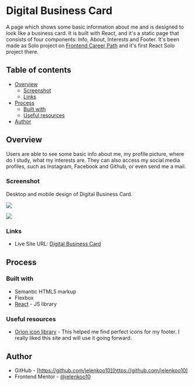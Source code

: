 # Digital Business Card

A page which shows some basic information about me and is designed to look like a business card. It is built with React, and it's a static page that consists of four components: Info, About, Interests and Footer. It's been made as Solo project on [Frontend Career Path](https://scrimba.com/learn/frontend) and it's first React Solo project there.

## Table of contents

- [Overview](#overview)
  - [Screenshot](#screenshot)
  - [Links](#links)
- [Process](#process)
  - [Built with](#built-with)
  - [Useful resources](#useful-resources)
- [Author](#author)

## Overview

Users are able to see some basic info about me, my profile picture, where do I study, what my interests are. They can also access my social media profiles, such as Instagram, Facebook and Github, or even send me a mail.

### Screenshot

Desktop and mobile design of Digital Business Card.

![](./images/screenshot1.jpg)

![](./images/screenshot2.jpg)

### Links

- Live Site URL: [Digital Business Card](https://https://jelenkoo10.github.io/digital-business-card/)


## Process

### Built with

- Semantic HTML5 markup
- Flexbox
- [React](https://reactjs.org/) - JS library

### Useful resources

- [Orion icon library](https://https://orioniconlibrary.com/) - This helped me find perfect icons for my footer. I really liked this site and will use it going forward.

## Author

- GitHub - [https://github.com/jelenkoo10](https://github.com/jelenkoo10)
- Frontend Mentor - [@jelenkoo10](https://www.frontendmentor.io/profile/jelenkoo10)
